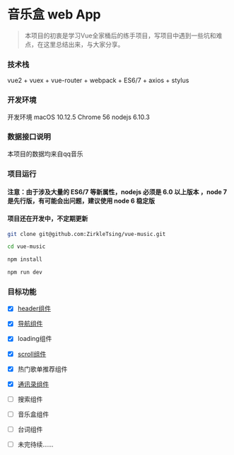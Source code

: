 # 音乐盒 web App

> 本项目的初衷是学习Vue全家桶后的练手项目，写项目中遇到一些坑和难点，在这里总结出来，与大家分享。

### 技术栈

vue2 + vuex + vue-router + webpack + ES6/7 + axios + stylus

### 开发环境

开发环境 macOS 10.12.5 Chrome 56  nodejs 6.10.3

### 数据接口说明

本项目的数据均来自qq音乐

### 项目运行

#### 注意：由于涉及大量的 ES6/7 等新属性，nodejs 必须是 6.0 以上版本 ，node 7 是先行版，有可能会出问题，建议使用 node 6 稳定版

#### 项目还在开发中，不定期更新

```Bash
git clone git@github.com:ZirkleTsing/vue-music.git 

cd vue-music

npm install

npm run dev
```

### 目标功能

- [x] [header组件](https://github.com/ZirkleTsing/vue-music/blob/master/src/doc/app.md)
- [x] [导航组件](https://github.com/ZirkleTsing/vue-music/blob/master/src/doc/app.md)
- [x] loading组件
- [x] [scroll组件](https://github.com/ZirkleTsing/vue-music/blob/master/src/doc/scroll.md)
- [x] 热门歌单推荐组件
- [x] [通讯录组件](https://github.com/ZirkleTsing/vue-music/blob/master/src/doc/listview.md)
- [ ] 搜索组件
- [ ] 音乐盒组件
- [ ] 台词组件
- [ ] 未完待续......

